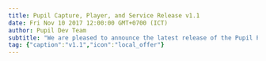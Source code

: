 ```yaml
--- 
title: Pupil Capture, Player, and Service Release v1.1
date: Fri Nov 10 2017 12:00:00 GMT+0700 (ICT) 
author: Pupil Dev Team 
subtitle: "We are pleased to announce the latest release of the Pupil Platform v1.1..."
tag: {"caption":"v1.1","icon":"local_offer"} 
---
```


<script src="//cdn.rawgit.com/showdownjs/showdown/1.3.0/dist/showdown.min.js"></script>
<script type="text/javascript">
document.addEventListener("DOMContentLoaded", function(event) { 
  $(document).ready(function() {
    $.ajax({
      type: 'GET',
      url: "https://api.github.com/repos/pupil-labs/pupil/releases/tags/v1.1",
      dataType: "jsonp",
      success: function(data, textStatus,jaXHR){
        var converter = new showdown.Converter();
        var text = data.data.body;
        var html = converter.makeHtml(text);
        html += '<a href="https://github.com/pupil-labs/pupil/releases/tag/v1.1">Download v1.1</a>';  
        $('section[class~="content"]').html(html);
        var _img = document.getElementsByTagName('img')[0];
        var _parent = _img.parentElement;
        var _parent_p = _parent.parentElement;
        _img.className = "u-padBottom--1";
        _parent.setAttribute('style','text-align:center;');
        _img.setAttribute('style','width:80%;');
      }
    });
  });
});
</script>